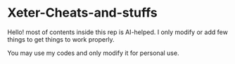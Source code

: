# Xeter-Cheats-and-stuffs

Hello! most of contents inside this rep is AI-helped. I only modify or add few things to get things to work properly.

You may use my codes and only modify it for personal use.
